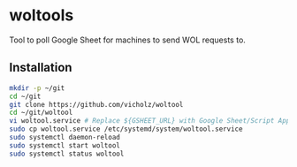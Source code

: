 # woltools

Tool to poll Google Sheet for machines to send WOL requests to.

## Installation

```bash
mkdir -p ~/git
cd ~/git
git clone https://github.com/vicholz/woltool
cd ~/git/woltool
vi woltool.service # Replace ${GSHEET_URL} with Google Sheet/Script Application URL (EXAMPLE: https://script.google.com/macros/s/LONG_HASH/exec)
sudo cp woltool.service /etc/systemd/system/woltool.service
sudo systemctl daemon-reload
sudo systemctl start woltool
sudo systemctl status woltool
```

